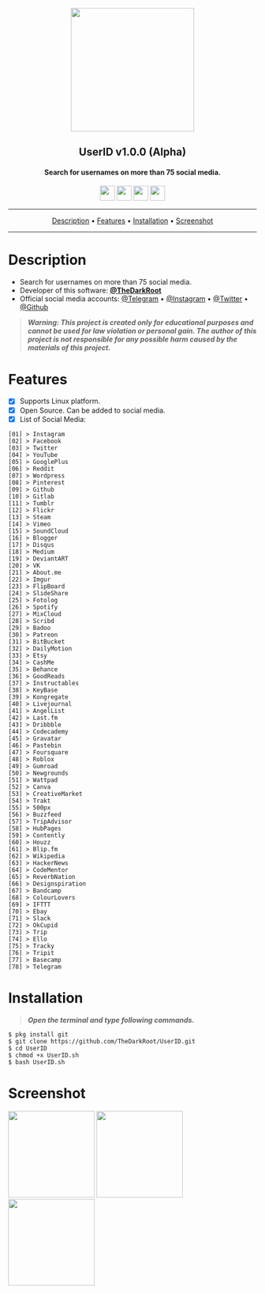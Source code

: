 <p align="center"><a href="https://turkhackteam.org"><img src="https://raw.githubusercontent.com/TheDarkRoot/PNGStore/master/Personal/Banner.png" width="250"></a></p>
<h2 align="center"><b>UserID v1.0.0 (Alpha)</b></h2>
<h4 align="center">Search for usernames on more than 75 social media.</h4>
</p>
<p align="center"><a href="center"><a href="https://t.me/TheDarkRoot"><img src="https://raw.githubusercontent.com/TheDarkRoot/PNGStore/master/Personal/Telegram.png" width="30"></a>     <a href="center"><a href="https://instagram.com/TheDarkRoot"><img src="https://raw.githubusercontent.com/TheDarkRoot/PNGStore/master/Personal/Instagram.png" width="30"></a>     <a href="center"><a href="https://twitter.com/TDarkRoot"><img src="https://raw.githubusercontent.com/TheDarkRoot/PNGStore/master/Personal/Twitter.png" width="30"></a>     <a href="https://github.com/xHak9x/finduser"><img src="https://raw.githubusercontent.com/TheDarkRoot/PNGStore/master/Personal/Github.png" width="30"></a></p>
</p>
<hr>
<p align="center"><a href="#Description">Description</a> &bull; <a href="#Features">Features</a> &bull; <a href="#Installation">Installation</a> &bull; <a href="#Screenshot">Screenshot</a></p>
<hr>


# Description

- Search for usernames on more than 75 social media.
- Developer of this software: **[@TheDarkRoot](https://github.com/TheDarkRoot)**
- Official social media accounts: [@Telegram](https://t.me/TheDarkRoot) &bull; [@Instagram](https://instagram.com/TheDarkRoot) &bull; [@Twitter](https://twitter.com/TDarkRoot) &bull; [@Github](https://github.com/TheDarkRoot)

> ***Warning: This project is created only for educational purposes and cannot be used for law violation or personal gain.
The author of this project is not responsible for any possible harm caused by the materials of this project.***

# Features

- [x] Supports Linux platform.
- [x] Open Source. Can be added to social media.
- [x] List of Social Media:
```
[01] > Instagram
[02] > Facebook
[03] > Twitter
[04] > YouTube
[05] > GooglePlus
[06] > Reddit
[07] > Wordpress
[08] > Pinterest
[09] > Github
[10] > Gitlab
[11] > Tumblr
[12] > Flickr
[13] > Steam
[14] > Vimeo
[15] > SoundCloud
[16] > Blogger
[17] > Disqus
[18] > Medium
[19] > DeviantART
[20] > VK
[21] > About.me
[22] > Imgur
[23] > FlipBoard
[24] > SlideShare
[25] > Fotolog
[26] > Spotify
[27] > MixCloud
[28] > Scribd
[29] > Badoo
[30] > Patreon
[31] > BitBucket
[32] > DailyMotion
[33] > Etsy
[34] > CashMe
[35] > Behance
[36] > GoodReads
[37] > Instructables
[38] > KeyBase
[39] > Kongregate
[40] > Livejournal
[41] > AngelList
[42] > Last.fm
[43] > Dribbble
[44] > Codecademy
[45] > Gravatar
[46] > Pastebin
[47] > Foursquare
[48] > Roblox
[49] > Gumroad
[50] > Newgrounds
[51] > Wattpad
[52] > Canva
[53] > CreativeMarket
[54] > Trakt
[55] > 500px
[56] > Buzzfeed
[57] > TripAdvisor
[58] > HubPages
[59] > Contently
[60] > Houzz
[61] > Blip.fm
[62] > Wikipedia
[63] > HackerNews
[64] > CodeMentor
[65] > ReverbNation
[66] > Designspiration
[67] > Bandcamp
[68] > ColourLovers
[69] > IFTTT
[70] > Ebay
[71] > Slack
[72] > OkCupid
[73] > Trip
[74] > Ello
[75] > Tracky
[76] > Tripit
[77] > Basecamp
[78] > Telegram
```

# Installation

> ***Open the terminal and type following commands.***
```
$ pkg install git
$ git clone https://github.com/TheDarkRoot/UserID.git
$ cd UserID
$ chmod +x UserID.sh
$ bash UserID.sh
```

# Screenshot

[<img src="https://raw.githubusercontent.com/TheDarkRoot/PNGStore/master/Personal/Screenshots/UserID%2001.png" width=175>](https://raw.githubusercontent.com/TheDarkRoot/PNGStore/master/Personal/Screenshots/UserID%2001.png)
[<img src="https://raw.githubusercontent.com/TheDarkRoot/PNGStore/master/Personal/Screenshots/UserID%2002.png" width=175>](https://raw.githubusercontent.com/TheDarkRoot/PNGStore/master/Personal/Screenshots/UserID%2002.png)
[<img src="https://raw.githubusercontent.com/TheDarkRoot/PNGStore/master/Personal/Screenshots/UserID%2003.png" width=175>](https://raw.githubusercontent.com/TheDarkRoot/PNGStore/master/Personal/Screenshots/UserID%2003.png)
